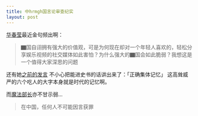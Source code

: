 ```yaml
---
title: 中hrmgh国言论审查纪实
layout: post
---
```

[华春莹](https://m.sohu.com/feed?spm=smwp.content-wx.comment-footer.z.1598731499588mYGhHxH&mpid=407367475
)最近金句频出啊：
> ▇国自诩拥有强大的价值观，可是为何现在却对一个年轻人喜欢的，轻松分享娱乐视频的社交媒体如此害怕？为什么强大的▇国会如此脆弱？我想这是一个值得大家深思的问题


还有她[之前的发言](https://page.om.qq.com/page/OBICjHN6v_f2rABkaQ5EhYSg0?refer=cp_1021) 不小心把能进史书的话讲出来了：「正确集体记忆」 这高耸威严的六个吃人的大字本身就是时代的记忆啊。

而[魔法部长](https://mp.weixin.qq.com/s/wATyC_BO0zd4kDXZtCFDtg
)亦不甘示弱…

> 在中国，任何人不可能因言获罪